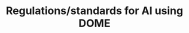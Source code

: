 ---
layout: tutorial_hands_on
title: "Regulations/standards for AI using DOME"
level: Intermediate
draft: true
questions:
- to do
objectives:
- to do
time_estimation: 3H
key_points:
- To be added
contributions:
  authorship:
  - fpsom
tags:
- elixir
- ai-ml
priority: 6
notebook:
  language: python
  pyolite: true
---